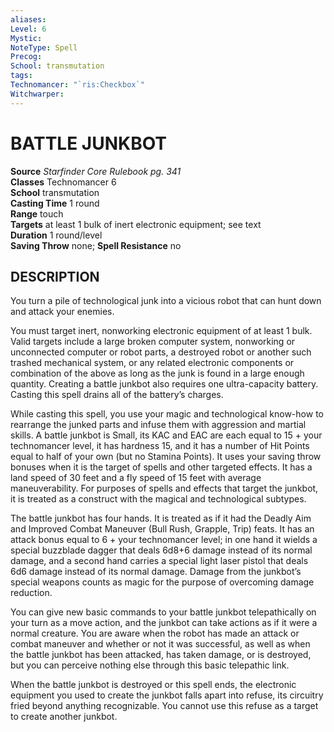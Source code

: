 ```yaml
---
aliases: 
Level: 6
Mystic: 
NoteType: Spell
Precog: 
School: transmutation 
tags: 
Technomancer: "`ris:Checkbox`"
Witchwarper: 
---
```

# BATTLE JUNKBOT

**Source** _Starfinder Core Rulebook pg. 341_  
**Classes** Technomancer 6  
**School** transmutation  
**Casting Time** 1 round  
**Range** touch  
**Targets** at least 1 bulk of inert electronic equipment; see text  
**Duration** 1 round/level  
**Saving Throw** none; **Spell Resistance** no

## DESCRIPTION

You turn a pile of technological junk into a vicious robot that can hunt down and attack your enemies.

You must target inert, nonworking electronic equipment of at least 1 bulk. Valid targets include a large broken computer system, nonworking or unconnected computer or robot parts, a destroyed robot or another such trashed mechanical system, or any related electronic components or combination of the above as long as the junk is found in a large enough quantity. Creating a battle junkbot also requires one ultra-capacity battery. Casting this spell drains all of the battery’s charges.

While casting this spell, you use your magic and technological know-how to rearrange the junked parts and infuse them with aggression and martial skills. A battle junkbot is Small, its KAC and EAC are each equal to 15 + your technomancer level, it has hardness 15, and it has a number of Hit Points equal to half of your own (but no Stamina Points). It uses your saving throw bonuses when it is the target of spells and other targeted effects. It has a land speed of 30 feet and a fly speed of 15 feet with average maneuverability. For purposes of spells and effects that target the junkbot, it is treated as a construct with the magical and technological subtypes.

The battle junkbot has four hands. It is treated as if it had the Deadly Aim and Improved Combat Maneuver (Bull Rush, Grapple, Trip) feats. It has an attack bonus equal to 6 + your technomancer level; in one hand it wields a special buzzblade dagger that deals 6d8+6 damage instead of its normal damage, and a second hand carries a special light laser pistol that deals 6d6 damage instead of its normal damage. Damage from the junkbot’s special weapons counts as magic for the purpose of overcoming damage reduction.

You can give new basic commands to your battle junkbot telepathically on your turn as a move action, and the junkbot can take actions as if it were a normal creature. You are aware when the robot has made an attack or combat maneuver and whether or not it was successful, as well as when the battle junkbot has been attacked, has taken damage, or is destroyed, but you can perceive nothing else through this basic telepathic link.

When the battle junkbot is destroyed or this spell ends, the electronic equipment you used to create the junkbot falls apart into refuse, its circuitry fried beyond anything recognizable. You cannot use this refuse as a target to create another junkbot.